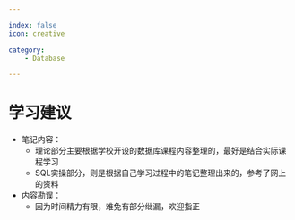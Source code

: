 ```yaml
---

index: false
icon: creative

category: 
    - Database

---
```


# 学习建议

- 笔记内容：
  - 理论部分主要根据学校开设的数据库课程内容整理的，最好是结合实际课程学习
  - SQL实操部分，则是根据自己学习过程中的笔记整理出来的，参考了网上的资料
- 内容勘误：
  - 因为时间精力有限，难免有部分纰漏，欢迎指正
